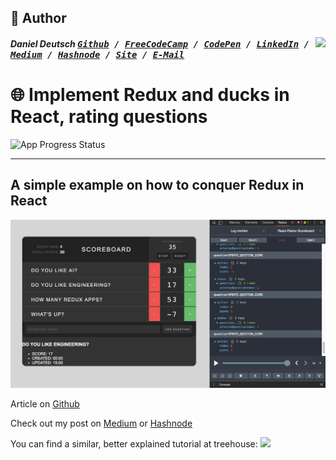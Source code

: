 ## 📝 Author
[<img src="https://avatars1.githubusercontent.com/u/22077628?v=3&u=927102473ec4fcc03ac2f6200740a9faff91fd55&s=400" align="right" height="100">](http://ddcreationstudios.at/)

##### Daniel Deutsch <kbd>[Github](https://github.com/DDCreationStudios) / [FreeCodeCamp](https://www.freecodecamp.com/ddcreationstudios) / [CodePen](http://codepen.io/ddcreationstudios/) / [LinkedIn](https://www.linkedin.com/in/daniel-deutsch-b95611127) / [Medium](https://medium.com/@ddcreationstudi) / [Hashnode](https://hashnode.com/@DDCreationStudio) / [Site](http://ddcreationstudios.at/) /  [E-Mail](mailto:deudan1010@gmail.com)</kbd>

# 🌐 Implement Redux and ducks in React, rating questions

 ![App Progress Status](https://img.shields.io/badge/Status-Finished-0520b7.svg?style=plastic)

---
A simple example on how to conquer Redux in React
---



<img src="./Screenshot2.png" alt=""/>

Article on [Github](https://github.com/DDCreationStudios/Writing/blob/master/articles/ReduxQuestionScores.md)

Check out my post on [Medium](https://medium.com/@ddcreationstudi) or [Hashnode](https://hashnode.com/@DDCreationStudio)


You can find a similar, better explained tutorial at treehouse:
<a href="http://referrals.trhou.se/danieldeutsch3" target="_blank"><img src="https://static.teamtreehouse.com/assets/content/referral-badge-grn.png" height="150"/></a>